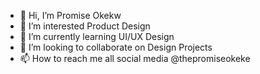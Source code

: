 - 👋 Hi, I’m Promise Okekw
- 👀 I’m interested Product Design
- 🌱 I’m currently learning UI/UX Design
- 💞️ I’m looking to collaborate on Design Projects
- 📫 How to reach me all social media @thepromiseokeke

<!---
ThePromiseOkeke/ThePromiseOkeke is a ✨ special ✨ repository because its `README.md` (this file) appears on your GitHub profile.
You can click the Preview link to take a look at your changes.
--->
